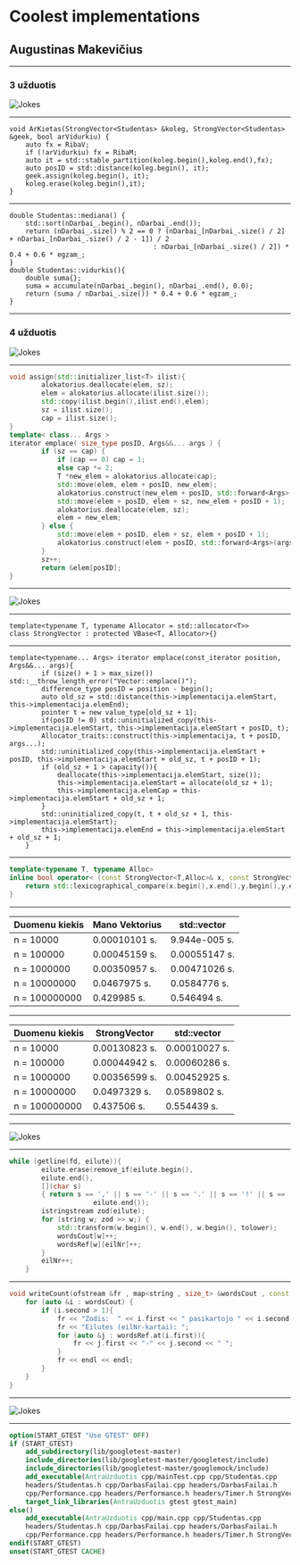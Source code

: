 # Coolest implementations
## Augustinas Makevičius

--- 

### 3 užduotis

![Jokes](c++-c-class.jpg)

---
```c++11
void ArKietas(StrongVector<Studentas> &koleg, StrongVector<Studentas> &geek, bool arVidurkiu) {
    auto fx = RibaV;
    if (!arVidurkiu) fx = RibaM;
    auto it = std::stable_partition(koleg.begin(),koleg.end(),fx);
    auto posID = std::distance(koleg.begin(), it);
    geek.assign(koleg.begin(), it);
    koleg.erase(koleg.begin(),it);
}
```
---
```c++11
double Studentas::mediana() {
    std::sort(nDarbai_.begin(), nDarbai_.end());
    return (nDarbai_.size() % 2 == 0 ? (nDarbai_[nDarbai_.size() / 2] + nDarbai_[nDarbai_.size() / 2 - 1]) / 2
                                    : nDarbai_[nDarbai_.size() / 2]) * 0.4 + 0.6 * egzam_;
}
double Studentas::vidurkis(){
    double suma{};
    suma = accumulate(nDarbai_.begin(), nDarbai_.end(), 0.0);
    return (suma / nDarbai_.size()) * 0.4 + 0.6 * egzam_;
}
```
---

### 4 užduotis
![Jokes](image61.png)

---
```c++
void assign(std::initializer_list<T> ilist){
        alokatorius.deallocate(elem, sz);
        elem = alokatorius.allocate(ilist.size());
        std::copy(ilist.begin(),ilist.end(),elem);
        sz = ilist.size();
        cap = ilist.size();
}
template< class... Args > 
iterator emplace( size_type posID, Args&&... args ) {
        if (sz == cap) {
            if (cap == 0) cap = 1;
            else cap *= 2;
            T *new_elem = alokatorius.allocate(cap);
            std::move(elem, elem + posID, new_elem);
            alokatorius.construct(new_elem + posID, std::forward<Args>(args)...);
            std::move(elem + posID, elem + sz, new_elem + posID + 1);
            alokatorius.deallocate(elem, sz);
            elem = new_elem;
        } else {
            std::move(elem + posID, elem + sz, elem + posID + 1);
            alokatorius.construct(elem + posID, std::forward<Args>(args)...);
        }
        sz++;
        return &elem[posID];
}
```

---

![Jokes](image4.png)

---
```c++11
template<typename T, typename Allocator = std::allocator<T>>
class StrongVector : protected VBase<T, Allocator>{}
```
---
```c++11
template<typename... Args> iterator emplace(const_iterator position, Args&&... args){
        if (size() + 1 > max_size()) std::__throw_length_error("Vector::emplace()");
        difference_type posID = position - begin();
        auto old_sz = std::distance(this->implementacija.elemStart, this->implementacija.elemEnd);
        pointer t = new value_type[old_sz + 1];
        if(posID != 0) std::uninitialized_copy(this->implementacija.elemStart, this->implementacija.elemStart + posID, t);
        Allocator_traits::construct(this->implementacija, t + posID, args...);
        std::uninitialized_copy(this->implementacija.elemStart + posID, this->implementacija.elemStart + old_sz, t + posID + 1);
        if (old_sz + 1 > capacity()){
            deallocate(this->implementacija.elemStart, size());
            this->implementacija.elemStart = allocate(old_sz + 1);
            this->implementacija.elemCap = this->implementacija.elemStart + old_sz + 1;
        }
        std::uninitialized_copy(t, t + old_sz + 1, this->implementacija.elemStart);
        this->implementacija.elemEnd = this->implementacija.elemStart + old_sz + 1;
    }
```
---
```c++
template<typename T, typename Alloc>
inline bool operator< (const StrongVector<T,Alloc>& x, const StrongVector<T,Alloc>& y){
    return std::lexicographical_compare(x.begin(),x.end(),y.begin(),y.end());
}

```
---
|Duomenu kiekis                    |Mano Vektorius   |std::vector     |
|----------------------------------|-----------------|----------------|
| n = 10000 | 0.00010101 s. | 9.944e-005 s. |
| n = 100000 | 0.00045159 s. | 0.00055147 s. |
| n = 1000000 | 0.00350957 s. | 0.00471026 s. |
| n = 10000000 | 0.0467975 s. | 0.0584776 s. |
| n = 100000000 | 0.429985 s. | 0.546494 s. |

---

|Duomenu kiekis                    |StrongVector     |std::vector     |
|----------------------------------|-----------------|----------------|
| n = 10000 | 0.00130823 s. | 0.00010027 s. |
| n = 100000 | 0.00044942 s. | 0.00060286 s. |
| n = 1000000 | 0.00356599 s. | 0.00452925 s. |
| n = 10000000 | 0.0497329 s. | 0.0589802 s. |
| n = 100000000 | 0.437506 s. | 0.554439 s. |

---

![Jokes](map.jpg)

---

```c++
while (getline(fd, eilute)){
        eilute.erase(remove_if(eilute.begin(), 
        eilute.end(),
        [](char s) 
        { return s == ',' || s == '-' || s == '.' || s == '!' || s == '?' || s == '(' || s == ')' || s == '„' || s == '“';}),
                     eilute.end());
        istringstream zod(eilute);
        for (string w; zod >> w;) {
            std::transform(w.begin(), w.end(), w.begin(), tolower);
            wordsCout[w]++;
            wordsRef[w][eilNr]++;
        }
        eilNr++;
    }
```
---
```c++
void writeCount(ofstream &fr , map<string , size_t> &wordsCout , const map<string , map<size_t , size_t>> &wordsRef) {
    for (auto &i : wordsCout) {
        if (i.second > 1){
            fr << "Zodis:  " << i.first << " pasikartojo " << i.second << " kartus." << endl;
            fr << "Eilutes (eilNr-kartai): ";
            for (auto &j : wordsRef.at(i.first)){
                fr << j.first << "-" << j.second << " ";
            }
            fr << endl << endl;
        }
    }
}
```
---

![Jokes](cmake.jpg)

--- 
```cmake
option(START_GTEST "Use GTEST" OFF)
if (START_GTEST)
    add_subdirectory(lib/googletest-master)
    include_directories(lib/googletest-master/googletest/include)
    include_directories(lib/googletest-master/googlemock/include)
    add_executable(AntraUzduotis cpp/mainTest.cpp cpp/Studentas.cpp 
    headers/Studentas.h cpp/DarbasFailai.cpp headers/DarbasFailai.h 
    cpp/Performance.cpp headers/Performance.h headers/Timer.h StrongVector.h)
    target_link_libraries(AntraUzduotis gtest gtest_main)
else()
    add_executable(AntraUzduotis cpp/main.cpp cpp/Studentas.cpp 
    headers/Studentas.h cpp/DarbasFailai.cpp headers/DarbasFailai.h 
    cpp/Performance.cpp headers/Performance.h headers/Timer.h StrongVector.h)
endif(START_GTEST)
unset(START_GTEST CACHE)
```








